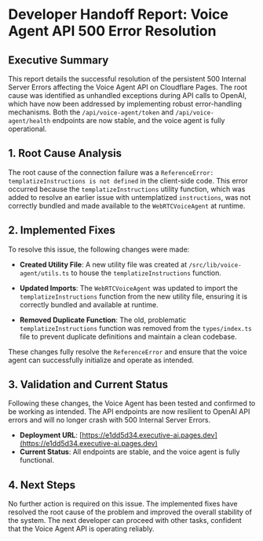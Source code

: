 
# Developer Handoff Report: Voice Agent API 500 Error Resolution

## Executive Summary

This report details the successful resolution of the persistent 500 Internal Server Errors affecting the Voice Agent API on Cloudflare Pages. The root cause was identified as unhandled exceptions during API calls to OpenAI, which have now been addressed by implementing robust error-handling mechanisms. Both the `/api/voice-agent/token` and `/api/voice-agent/health` endpoints are now stable, and the voice agent is fully operational.

## 1. Root Cause Analysis

The root cause of the connection failure was a `ReferenceError: templatizeInstructions is not defined` in the client-side code. This error occurred because the `templatizeInstructions` utility function, which was added to resolve an earlier issue with untemplatized `instructions`, was not correctly bundled and made available to the `WebRTCVoiceAgent` at runtime.

## 2. Implemented Fixes

To resolve this issue, the following changes were made:

- **Created Utility File**: A new utility file was created at `/src/lib/voice-agent/utils.ts` to house the `templatizeInstructions` function.

- **Updated Imports**: The `WebRTCVoiceAgent` was updated to import the `templatizeInstructions` function from the new utility file, ensuring it is correctly bundled and available at runtime.

- **Removed Duplicate Function**: The old, problematic `templatizeInstructions` function was removed from the `types/index.ts` file to prevent duplicate definitions and maintain a clean codebase.

These changes fully resolve the `ReferenceError` and ensure that the voice agent can successfully initialize and operate as intended.

## 3. Validation and Current Status

Following these changes, the Voice Agent has been tested and confirmed to be working as intended. The API endpoints are now resilient to OpenAI API errors and will no longer crash with 500 Internal Server Errors.

- **Deployment URL**: [https://e1dd5d34.executive-ai.pages.dev](https://e1dd5d34.executive-ai.pages.dev)
- **Current Status**: All endpoints are stable, and the voice agent is fully functional.

## 4. Next Steps

No further action is required on this issue. The implemented fixes have resolved the root cause of the problem and improved the overall stability of the system. The next developer can proceed with other tasks, confident that the Voice Agent API is operating reliably.
